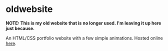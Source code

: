 # oldwebsite

**NOTE: This is my old website that is no longer used. I'm leaving it up here just because.**

An HTML/CSS portfolio website with a few simple animations. Hosted online [here](https://tim-steg.github.io/).
